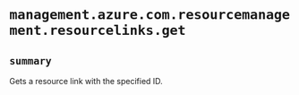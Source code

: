 # `management.azure.com.resourcemanagement.resourcelinks.get`

## `summary`
Gets a resource link with the specified ID.


